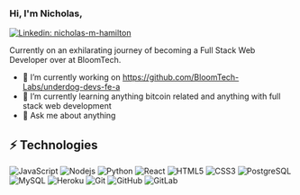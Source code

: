 ### Hi, I'm Nicholas,
[![Linkedin: nicholas-m-hamilton](https://img.shields.io/badge/-LinkedIn-blue?style=flat-square&logo=Linkedin&logoColor=white&link=https://www.linkedin.com/in/nicholas-m-hamilton/)](https://www.linkedin.com/in/nicholas-m-hamilton/)

Currently on an exhilarating journey of becoming a Full Stack Web Developer over at BloomTech.

- 🔭 I’m currently working on https://github.com/BloomTech-Labs/underdog-devs-fe-a
- 🌱 I’m currently learning anything bitcoin related and anything with full stack web development 
- 💬 Ask me about anything




## ⚡ Technologies
![JavaScript](https://img.shields.io/badge/-JavaScript-black?style=flat-square&logo=javascript)
![Nodejs](https://img.shields.io/badge/-Nodejs-black?style=flat-square&logo=Node.js)
![Python](https://img.shields.io/badge/-Python-black?style=flat-square&logo=Python)
![React](https://img.shields.io/badge/-React-black?style=flat-square&logo=react)
![HTML5](https://img.shields.io/badge/-HTML5-E34F26?style=flat-square&logo=html5&logoColor=white)
![CSS3](https://img.shields.io/badge/-CSS3-1572B6?style=flat-square&logo=css3)
![PostgreSQL](https://img.shields.io/badge/-PostgreSQL-336791?style=flat-square&logo=postgresql)
![MySQL](https://img.shields.io/badge/-MySQL-black?style=flat-square&logo=mysql)
![Heroku](https://img.shields.io/badge/-Heroku-430098?style=flat-square&logo=heroku)
![Git](https://img.shields.io/badge/-Git-black?style=flat-square&logo=git)
![GitHub](https://img.shields.io/badge/-GitHub-181717?style=flat-square&logo=github)
![GitLab](https://img.shields.io/badge/-GitLab-FCA121?style=flat-square&logo=gitlab)

<!--
**nhamilton1/nhamilton1** is a ✨ _special_ ✨ repository because its `README.md` (this file) appears on your GitHub profile.

Here are some ideas to get you started:

- 🔭 I’m currently working on ...
- 🌱 I’m currently learning ...
- 👯 I’m looking to collaborate on anything bitcoin related
- 🤔 I’m looking for help with ...
- 💬 Ask me about ...
- 📫 How to reach me: ...
-->
